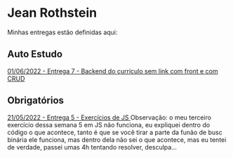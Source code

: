 # Jean Rothstein
Minhas entregas estão definidas aqui:
## Auto Estudo
<a href="https://github.com/jeanroths/modulo2/tree/main/03_AUT_EST_ENTREGA/Semana%206/frontCV"> 01/06/2022 - Entrega 7 - Backend do currículo sem link com front e com CRUD</a>
## Obrigatórios
<a href="https://github.com/jeanroths/modulo2/tree/main/04_AUT_EST_EX_OBRIGATORIOS/Semana%205"> 21/05/2022 - Entrega 5 - Exercícios de JS </a>
Observação: o meu terceiro exercício dessa semana 5 em JS não funciona, eu expliquei dentro do código o que acontece, tanto é que se você tirar a parte da funão de busc binária ele funciona, mas dentro dela não sei o que acontece, mas eu tentei de verdade, passei umas 4h tentando resolver, desculpa...
